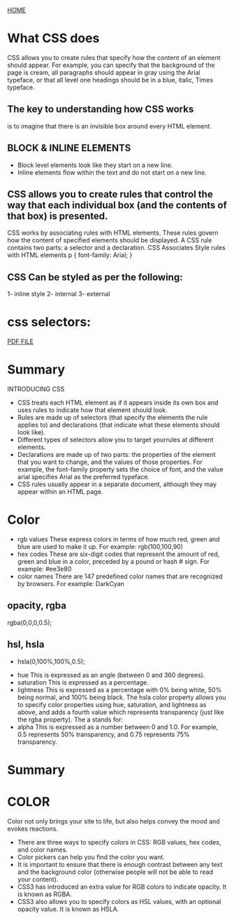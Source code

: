 [HOME](README.md)

# What CSS does

CSS allows you to create rules that specify how the content of an element should appear. For example, you can specify that
the background of the page is cream, all paragraphs should appear in gray using the Arial typeface, or that all level one
headings should be in a blue, italic, Times typeface.

## The key to understanding how CSS works
is to imagine that there is an invisible box around every HTML element.

## BLOCK & INLINE ELEMENTS
- Block level elements look like they start on a new line.
- Inline elements flow within the text and do not start on a new line. 


## CSS allows you to create rules that control the way that each individual box (and the contents of that box) is presented.

CSS works by associating rules with HTML elements. These rules govern
how the content of specified elements should be displayed. A CSS rule contains two parts: a selector and a declaration.
CSS Associates Style rules with HTML elements
p {
font-family: Arial;
}

## CSS Can be styled as per the following:
1- inline style
2- internal 
3- external

# css selectors:
[PDF FILE](cssselectors.pdf)

# Summary
INTRODUCING CSS
* CSS treats each HTML element as if it appears inside its own box and uses rules to indicate how that element should look.
* Rules are made up of selectors (that specify the elements the rule applies to) and declarations (that indicate what these elements should look like).
* Different types of selectors allow you to target yourrules at different elements.
* Declarations are made up of two parts: the properties of the element that you want to change, and the values
of those properties. For example, the font-family property sets the choice of font, and the value arial specifies Arial as the preferred typeface.
* CSS rules usually appear in a separate document, although they may appear within an HTML page.

# Color

* rgb values
These express colors in terms of how much red, green and blue are used to make it up. For
example: rgb(100,100,90)
* hex codes
These are six-digit codes that represent the amount of red, green and blue in a color, preceded by a pound or hash # sign. For example: #ee3e80
* color names
There are 147 predefined color names that are recognized by browsers. For example: DarkCyan

## opacity, rgba
rgba(0,0,0,0.5);

## hsl, hsla
* hsla(0,100%,100%,0.5);
- hue
This is expressed as an angle (between 0 and 360 degrees).
- saturation
This is expressed as a percentage.
- lightness
This is expressed as a percentage with 0% being white, 50% being normal, and 100% being black.
The hsla color property allows you to specify color properties using hue, saturation, and lightness as above, and adds a fourth value which represents transparency (just like the rgba
property). The a stands for:
- alpha
This is expressed as a number between 0 and 1.0. For example, 0.5 represents 50% transparency, and 0.75 represents 75% transparency.

# Summary
# COLOR
Color not only brings your site to life, but also helps convey the mood and evokes reactions.
* There are three ways to specify colors in CSS: RGB values, hex codes, and color names.
* Color pickers can help you find the color you want.
* It is important to ensure that there is enough contrast between any text and the background color (otherwise people will not be able to read your content).
* CSS3 has introduced an extra value for RGB colors to indicate opacity. It is known as RGBA.
* CSS3 also allows you to specify colors as HSL values, with an optional opacity value. It is known as HSLA.
